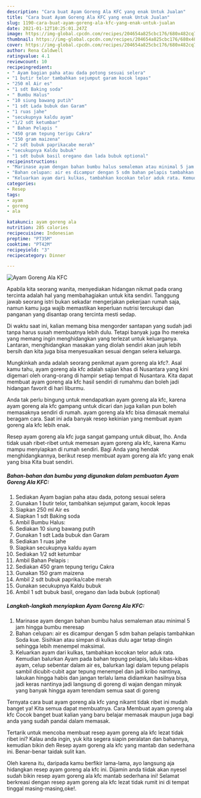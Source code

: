 ```yaml
---
description: "Cara buat Ayam Goreng Ala KFC yang enak Untuk Jualan"
title: "Cara buat Ayam Goreng Ala KFC yang enak Untuk Jualan"
slug: 1190-cara-buat-ayam-goreng-ala-kfc-yang-enak-untuk-jualan
date: 2021-01-12T10:25:01.247Z
image: https://img-global.cpcdn.com/recipes/204654a825cbc176/680x482cq70/ayam-goreng-ala-kfc-foto-resep-utama.jpg
thumbnail: https://img-global.cpcdn.com/recipes/204654a825cbc176/680x482cq70/ayam-goreng-ala-kfc-foto-resep-utama.jpg
cover: https://img-global.cpcdn.com/recipes/204654a825cbc176/680x482cq70/ayam-goreng-ala-kfc-foto-resep-utama.jpg
author: Rena Caldwell
ratingvalue: 4.1
reviewcount: 10
recipeingredient:
- " Ayam bagian paha atau dada potong sesuai selera"
- "1 butir telor tambahkan sejumput garam kocok lepas"
- "250 ml Air es"
- "1 sdt Baking soda"
- " Bumbu Halus"
- "10 siung bawang putih"
- "1 sdt Lada bubuk dan Garam"
- "1 ruas jahe"
- "secukupnya kaldu ayam"
- "1/2 sdt ketumbar"
- " Bahan Pelapis "
- "450 gram tepung terigu Cakra"
- "150 gram maizena"
- "2 sdt bubuk paprikacabe merah"
- "secukupnya Kaldu bubuk"
- "1 sdt bubuk basil oregano dan lada bubuk optional"
recipeinstructions:
- "Marinase ayam dengan bahan bumbu halus semaleman atau minimal 5 jam hingga bumbu meresap"
- "Bahan celupan: air es dicampur dengan 5 sdm bahan pelapis tambahkan Soda kue. Sisihkan atau simpan di kulkas dulu agar tetap dingin sehingga lebih menempel maksimal."
- "Keluarkan ayam dari kulkas, tambahkan kocokan telor aduk rata. Kemudian balurkan Ayam pada bahan tepung pelapis, lalu kibas-kibas ayam, celup sebentar dalam air es, balurkan lagi dalam tepung pelapis sambil dicubit-cubit agar tepung menempel dan jadi kribo nantinya, lakukan hingga habis dan jangan terlalu lama didiamkan hasilnya bisa jadi keras nantinya jadi langsung di goreng di wajan dengan minyak yang banyak hingga ayam terendam semua saat di goreng"
categories:
- Resep
tags:
- ayam
- goreng
- ala

katakunci: ayam goreng ala 
nutrition: 285 calories
recipecuisine: Indonesian
preptime: "PT35M"
cooktime: "PT42M"
recipeyield: "3"
recipecategory: Dinner

---
```



![Ayam Goreng Ala KFC](https://img-global.cpcdn.com/recipes/204654a825cbc176/680x482cq70/ayam-goreng-ala-kfc-foto-resep-utama.jpg)

Apabila kita seorang wanita, menyediakan hidangan nikmat pada orang tercinta adalah hal yang membahagiakan untuk kita sendiri. Tanggung jawab seorang istri bukan sekadar mengerjakan pekerjaan rumah saja, namun kamu juga wajib memastikan keperluan nutrisi tercukupi dan panganan yang disantap orang tercinta mesti sedap.

Di waktu  saat ini, kalian memang bisa mengorder santapan yang sudah jadi tanpa harus susah membuatnya lebih dulu. Tetapi banyak juga lho mereka yang memang ingin menghidangkan yang terlezat untuk keluarganya. Lantaran, menghidangkan masakan yang diolah sendiri akan jauh lebih bersih dan kita juga bisa menyesuaikan sesuai dengan selera keluarga. 



Mungkinkah anda adalah seorang penikmat ayam goreng ala kfc?. Asal kamu tahu, ayam goreng ala kfc adalah sajian khas di Nusantara yang kini digemari oleh orang-orang di hampir setiap tempat di Nusantara. Kita dapat membuat ayam goreng ala kfc hasil sendiri di rumahmu dan boleh jadi hidangan favorit di hari liburmu.

Anda tak perlu bingung untuk mendapatkan ayam goreng ala kfc, karena ayam goreng ala kfc gampang untuk dicari dan juga kalian pun boleh memasaknya sendiri di rumah. ayam goreng ala kfc bisa dimasak memalui beragam cara. Saat ini ada banyak resep kekinian yang membuat ayam goreng ala kfc lebih enak.

Resep ayam goreng ala kfc juga sangat gampang untuk dibuat, lho. Anda tidak usah ribet-ribet untuk memesan ayam goreng ala kfc, karena Kamu mampu menyiapkan di rumah sendiri. Bagi Anda yang hendak menghidangkannya, berikut resep membuat ayam goreng ala kfc yang enak yang bisa Kita buat sendiri.

<!--inarticleads1-->

##### Bahan-bahan dan bumbu yang digunakan dalam pembuatan Ayam Goreng Ala KFC:

1. Sediakan  Ayam bagian paha atau dada, potong sesuai selera
1. Gunakan 1 butir telor, tambahkan sejumput garam, kocok lepas
1. Siapkan 250 ml Air es
1. Siapkan 1 sdt Baking soda
1. Ambil  Bumbu Halus:
1. Sediakan 10 siung bawang putih
1. Gunakan 1 sdt Lada bubuk dan Garam
1. Sediakan 1 ruas jahe
1. Siapkan secukupnya kaldu ayam
1. Sediakan 1/2 sdt ketumbar
1. Ambil  Bahan Pelapis :
1. Sediakan 450 gram tepung terigu Cakra
1. Gunakan 150 gram maizena
1. Ambil 2 sdt bubuk paprika/cabe merah
1. Gunakan secukupnya Kaldu bubuk
1. Ambil 1 sdt bubuk basil, oregano dan lada bubuk (optional)




<!--inarticleads2-->

##### Langkah-langkah menyiapkan Ayam Goreng Ala KFC:

1. Marinase ayam dengan bahan bumbu halus semaleman atau minimal 5 jam hingga bumbu meresap
1. Bahan celupan: air es dicampur dengan 5 sdm bahan pelapis tambahkan Soda kue. Sisihkan atau simpan di kulkas dulu agar tetap dingin sehingga lebih menempel maksimal.
1. Keluarkan ayam dari kulkas, tambahkan kocokan telor aduk rata. Kemudian balurkan Ayam pada bahan tepung pelapis, lalu kibas-kibas ayam, celup sebentar dalam air es, balurkan lagi dalam tepung pelapis sambil dicubit-cubit agar tepung menempel dan jadi kribo nantinya, lakukan hingga habis dan jangan terlalu lama didiamkan hasilnya bisa jadi keras nantinya jadi langsung di goreng di wajan dengan minyak yang banyak hingga ayam terendam semua saat di goreng




Ternyata cara buat ayam goreng ala kfc yang nikamt tidak ribet ini mudah banget ya! Kita semua dapat membuatnya. Cara Membuat ayam goreng ala kfc Cocok banget buat kalian yang baru belajar memasak maupun juga bagi anda yang sudah pandai dalam memasak.

Tertarik untuk mencoba membuat resep ayam goreng ala kfc lezat tidak ribet ini? Kalau anda ingin, yuk kita segera siapin peralatan dan bahannya, kemudian bikin deh Resep ayam goreng ala kfc yang mantab dan sederhana ini. Benar-benar taidak sulit kan. 

Oleh karena itu, daripada kamu berfikir lama-lama, ayo langsung aja hidangkan resep ayam goreng ala kfc ini. Dijamin anda tiidak akan nyesel sudah bikin resep ayam goreng ala kfc mantab sederhana ini! Selamat berkreasi dengan resep ayam goreng ala kfc lezat tidak rumit ini di tempat tinggal masing-masing,oke!.

